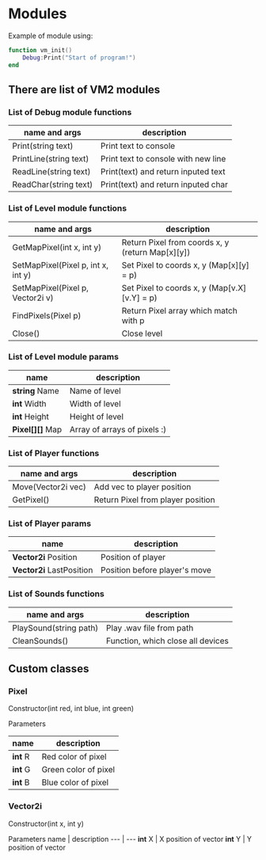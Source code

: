 # Modules

Example of module using:
```lua
function vm_init()
	Debug:Print("Start of program!")
end
```

## There are list of VM2 modules

### List of Debug module functions
name and args | description
--- | ---
Print(string text) |  Print text to console
PrintLine(string text) | Print text to console with new line
ReadLine(string text) | Print(text) and return inputed text
ReadChar(string text) | Print(text) and return inputed char

### List of Level module functions

name and args | description
--- | ---
GetMapPixel(int x, int y) | Return Pixel from coords x, y (return Map\[x\]\[y\])
SetMapPixel(Pixel p, int x, int y) | Set Pixel to coords x, y (Map\[x\]\[y\] = p)
SetMapPixel(Pixel p, Vector2i v) | Set Pixel to coords x, y (Map\[v.X\]\[v.Y\] = p)
FindPixels(Pixel p) | Return Pixel array which match with p
Close() | Close level

### List of Level module params

name | description
--- | ---
**string** Name | Name of level
**int** Width | Width of level
**int** Height | Height of level
**Pixel\[\]\[\]** Map | Array of arrays of pixels :)

### List of Player functions
name and args | description
--- | ---
Move(Vector2i vec) | Add vec to player position
GetPixel() | Return Pixel from player position

### List of Player params
name | description
--- | ---
**Vector2i** Position | Position of player
**Vector2i** LastPosition | Position before player's move

### List of Sounds functions
name and args | description
--- | ---
PlaySound(string path) | Play .wav file from path
CleanSounds() | Function, which close all devices

## Custom classes

### Pixel

Constructor(int red, int blue, int green)

Parameters

name | description
--- | ---
**int** R | Red color of pixel
**int** G | Green color of pixel
**int** B | Blue color of pixel

### Vector2i

Constructor(int x, int y)

Parameters
name | description
--- | ---
**int** X | X position of vector
**int** Y | Y position of vector